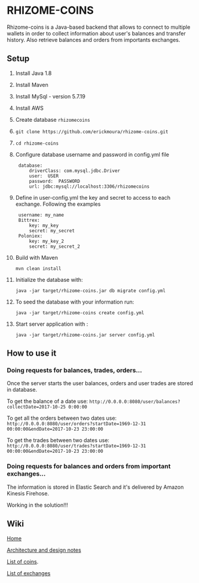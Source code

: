 # RHIZOME-COINS  
  
Rhizome-coins is a Java-based backend that allows to connect to multiple wallets in order to collect information about user's balances and transfer history. Also retrieve balances and orders from importants exchanges. 
 
 
## Setup 
  
1. Install Java 1.8 
2. Install Maven 
3. Install MySql - version 5.7.19  
4. Install AWS  
4. Create database `rhizomecoins` 
5. `git clone https://github.com/erickmoura/rhizome-coins.git `
6. `cd rhizome-coins` 
7. Configure database username and password in config.yml file 
 
        database:  
            driverClass: com.mysql.jdbc.Driver 
            user:  USER 
            password:  PASSWORD 
            url: jdbc:mysql://localhost:3306/rhizomecoins 
 
8. Define in user-config.yml the key and secret to access to each exchange. Following the examples 
         
        username: my_name 
        Bittrex: 
            key: my_key 
            secret: my_secret 
        Poloniex: 
            key: my_key_2 
            secret: my_secret_2 
 
9. Build with Maven  
     
    `mvn clean install` 
 
10. Initialize the database with:  
     
    `java -jar target/rhizome-coins.jar db migrate config.yml` 
11. To seed the database with your information run: 
 
    `java -jar target/rhizome-coins create config.yml` 
12. Start  server application with : 
     
    `java -jar target/rhizome-coins.jar server config.yml`  
 
## How to use it 

### Doing requests for balances, trades, orders... 
 
Once the server starts the user balances, orders and user trades are stored in database.  
 
To get the balance of a date use: `http://0.0.0.0:8080/user/balances?collectDate=2017-10-25 0:00:00` 
 
To get all the orders between two dates use: `http://0.0.0.0:8080/user/orders?startDate=1969-12-31 00:00:00&endDate=2017-10-23 23:00:00 `
 
To get the trades between two dates use: `http://0.0.0.0:8080/user/trades?startDate=1969-12-31 00:00:00&endDate=2017-10-23 23:00:00 `
 
### Doing requests for balances and orders from important exchanges... 
 
The information is stored in Elastic Search and it's delivered by Amazon Kinesis Firehose. 
 
Working in the solution!!! 
 
## Wiki 
 
[Home](https://github.com/erickmoura/rhizome-coins/wiki) 
 
[Architecture and design notes](https://github.com/erickmoura/rhizome-coins/wiki/Architecture-and-design-notes) 
 
[List of coins](https://github.com/erickmoura/rhizome-coins/wiki/List-of-coins). 
 
[List of exchanges](https://github.com/erickmoura/rhizome-coins/wiki/List-of-exchanges)
